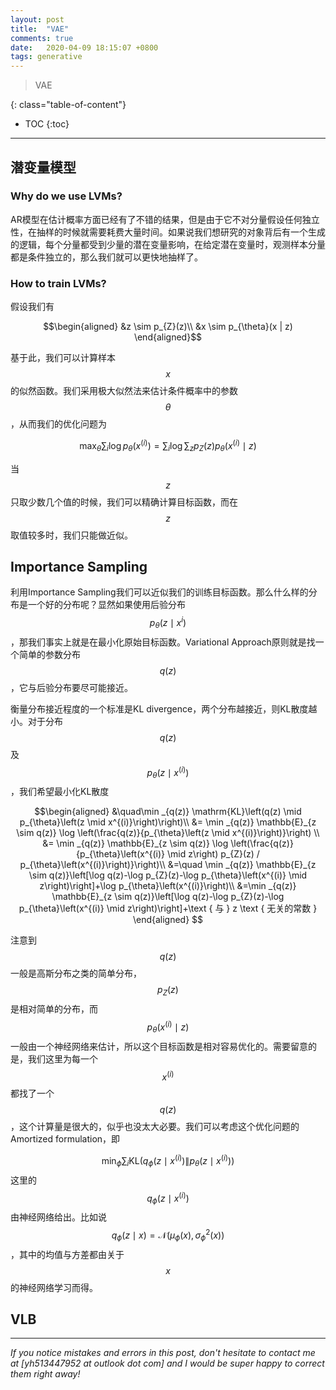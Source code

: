 ```yaml
---
layout: post
title:  "VAE"
comments: true
date:   2020-04-09 18:15:07 +0800
tags: generative
---
```


> VAE


<!--more-->

{: class="table-of-content"}
* TOC
{:toc}

---

## 潜变量模型

### Why do we use LVMs?

AR模型在估计概率方面已经有了不错的结果，但是由于它不对分量假设任何独立性，在抽样的时候就需要耗费大量时间。如果说我们想研究的对象背后有一个生成的逻辑，每个分量都受到少量的潜在变量影响，在给定潜在变量时，观测样本分量都是条件独立的，那么我们就可以更快地抽样了。

### How to train LVMs?

假设我们有

$$\begin{aligned}
&z \sim p_{Z}(z)\\
&x \sim p_{\theta}(x | z)
\end{aligned}$$

基于此，我们可以计算样本$$x$$的似然函数。我们采用极大似然法来估计条件概率中的参数$$\theta$$，从而我们的优化问题为

$$\max _{\theta} \sum_{i} \log p_{\theta}\left(x^{(i)}\right)=\sum_{i} \log \sum_{z} p_{Z}(z) p_{\theta}\left(x^{(i)} \mid z\right)$$

当$$z$$只取少数几个值的时候，我们可以精确计算目标函数，而在$$z$$取值较多时，我们只能做近似。
## Importance Sampling

利用Importance Sampling我们可以近似我们的训练目标函数。那么什么样的分布是一个好的分布呢？显然如果使用后验分布$$p_{\theta}(z  \mid x^{i})$$，那我们事实上就是在最小化原始目标函数。Variational Approach原则就是找一个简单的参数分布$$q(z)$$，它与后验分布要尽可能接近。

衡量分布接近程度的一个标准是KL divergence，两个分布越接近，则KL散度越小。对于分布$$q(z)$$及$$p_{\theta}\left(z \mid x^{(i)}\right)$$，我们希望最小化KL散度

$$\begin{aligned}
&\quad\min _{q(z)} \mathrm{KL}\left(q(z) \mid p_{\theta}\left(z \mid x^{(i)}\right)\right)\\
&=  \min _{q(z)} \mathbb{E}_{z \sim q(z)} \log \left(\frac{q(z)}{p_{\theta}\left(z \mid x^{(i)}\right)}\right) \\
&=  \min _{q(z)} \mathbb{E}_{z \sim q(z)} \log \left(\frac{q(z)}{p_{\theta}\left(x^{(i)} \mid z\right) p_{Z}(z) / p_{\theta}\left(x^{(i)}\right)}\right)\\
&=\quad \min _{q(z)} \mathbb{E}_{z \sim q(z)}\left[\log q(z)-\log p_{Z}(z)-\log p_{\theta}\left(x^{(i)} \mid z\right)\right]+\log p_{\theta}\left(x^{(i)}\right)\\
&=\min _{q(z)} \mathbb{E}_{z \sim q(z)}\left[\log q(z)-\log p_{Z}(z)-\log p_{\theta}\left(x^{(i)} \mid z\right)\right]+\text { 与 } z \text { 无关的常数 }
\end{aligned}
$$

注意到$$q(z)$$一般是高斯分布之类的简单分布，$$p_{Z}(z)$$是相对简单的分布，而$$p_{\theta}\left(x^{(i)} \mid z\right)$$一般由一个神经网络来估计，所以这个目标函数是相对容易优化的。需要留意的是，我们这里为每一个$$x^{(i)}$$都找了一个$$q(z)$$，这个计算量是很大的，似乎也没太大必要。我们可以考虑这个优化问题的Amortized formulation，即

$$\min _{\phi} \sum_{i} \mathrm{KL}\left(q_{\phi}\left(z \mid x^{(i)}\right) \| p_{\theta}\left(z \mid x^{(i)}\right)\right)$$
这里的$$q_{\phi}\left(z \mid x^{(i)}\right)$$由神经网络给出。比如说$$q_{\phi}(z \mid x)=\mathcal{N}\left(\mu_{\phi}(x), \sigma_{\phi}^{2}(x)\right)$$，其中的均值与方差都由关于$$x$$的神经网络学习而得。


## VLB






---

*If you notice mistakes and errors in this post, don't hesitate to contact me at [yh513447952 at outlook dot com] and I would be super happy to correct them right away!*
